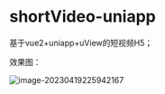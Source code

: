 # shortVideo-uniapp
基于vue2+uniapp+uView的短视频H5；

效果图：

![image-20230419225942167](C:\Users\22464\AppData\Roaming\Typora\typora-user-images\image-20230419225942167.png)

